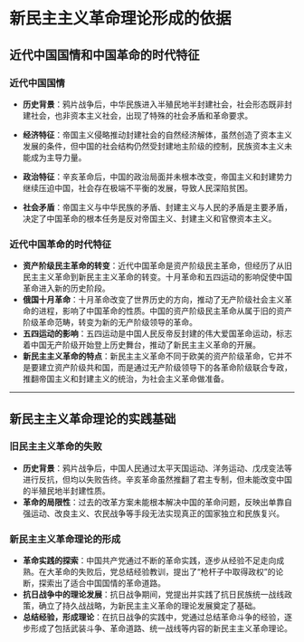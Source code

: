 

# 新民主主义革命理论形成的依据

## 近代中国国情和中国革命的时代特征

### **近代中国国情**

  - **历史背景**：鸦片战争后，中华民族进入半殖民地半封建社会，社会形态既非封建社会，也非资本主义社会，出现了特殊的社会矛盾和革命要求。

  - **经济特征**：帝国主义侵略推动封建社会的自然经济解体，虽然创造了资本主义发展的条件，但中国的社会结构仍然受封建地主阶级的控制，民族资本主义未能成为主导力量。

  - **政治特征**：辛亥革命后，中国的政治局面并未根本改变，帝国主义和封建势力继续压迫中国，社会存在极端不平衡的发展，导致人民深陷贫困。

  - **社会矛盾**：帝国主义与中华民族的矛盾、封建主义与人民的矛盾是主要矛盾，决定了中国革命的根本任务是反对帝国主义、封建主义和官僚资本主义。

### **近代中国革命的时代特征**

  - **资产阶级民主革命的转变**：近代中国革命是资产阶级民主革命，但经历了从旧民主主义革命到新民主主义革命的转变。十月革命和五四运动的影响促使中国革命进入新的历史阶段。
  - **俄国十月革命**：十月革命改变了世界历史的方向，推动了无产阶级社会主义革命的进程，影响了中国革命的性质。中国的资产阶级民主革命从属于旧的资产阶级革命范畴，转变为新的无产阶级领导的革命。
  - **五四运动的影响**：五四运动是中国人民反帝反封建的伟大爱国革命运动，标志着中国无产阶级开始登上历史舞台，推动了新民主主义革命的开展。
  - **新民主主义革命的特点**：新民主主义革命不同于欧美的资产阶级革命，它并不是要建立资产阶级共和国，而是通过无产阶级领导下的各革命阶级联合专政，推翻帝国主义和封建主义的统治，为社会主义革命做准备。

---

## 新民主主义革命理论的实践基础

### **旧民主主义革命的失败**

  - **历史背景**：鸦片战争后，中国人民通过太平天国运动、洋务运动、戊戌变法等进行反抗，但均以失败告终。辛亥革命虽然推翻了君主专制，但未能改变中国的半殖民地半封建性质。
  - **革命的局限性**：过去的改革方案未能根本解决中国的革命问题，反映出单靠自强运动、改良主义、农民战争等手段无法实现真正的国家独立和民族复兴。

### **新民主主义革命理论的形成**

  - **革命实践的探索**：中国共产党通过不断的革命实践，逐步从经验不足走向成熟。在大革命的失败后，党总结经验教训，提出了“枪杆子中取得政权”的论断，探索出了适合中国国情的革命道路。
  - **抗日战争中的理论发展**：抗日战争期间，党提出并实践了抗日民族统一战线政策，确立了持久战战略，为新民主主义革命的理论发展奠定了基础。
  - **总结经验，形成理论**：在抗日战争的实践中，党通过总结革命斗争的经验，逐步形成了包括武装斗争、革命道路、统一战线等内容的新民主主义革命理论。


